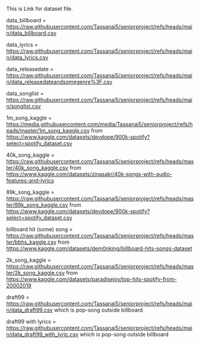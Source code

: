 This is Link for dataset file.

data_billboard = https://raw.githubusercontent.com/Tassanai5/seniorproject/refs/heads/main/data_billboard.csv

data_lyrics = https://raw.githubusercontent.com/Tassanai5/seniorproject/refs/heads/main/data_lyrics.csv

data_releasedate = https://raw.githubusercontent.com/Tassanai5/seniorproject/refs/heads/main/data_releasedateandsomegenre%3F.csv

data_songlist = https://raw.githubusercontent.com/Tassanai5/seniorproject/refs/heads/main/songlist.csv

1m_song_kaggle = https://media.githubusercontent.com/media/Tassanai5/seniorproject/refs/heads/master/1m_song_kaggle.csv from https://www.kaggle.com/datasets/devdope/900k-spotify?select=spotify_dataset.csv

40k_song_kaggle = https://raw.githubusercontent.com/Tassanai5/seniorproject/refs/heads/master/40k_song_kaggle.csv from https://www.kaggle.com/datasets/zinasakr/40k-songs-with-audio-features-and-lyrics

89k_song_kaggle = https://raw.githubusercontent.com/Tassanai5/seniorproject/refs/heads/master/89k_song_kaggle.csv from https://www.kaggle.com/datasets/devdope/900k-spotify?select=spotify_dataset.csv

billboard hit (some) song = https://raw.githubusercontent.com/Tassanai5/seniorproject/refs/heads/master/bbhs_kaggle.csv from https://www.kaggle.com/datasets/dem0nking/billboard-hits-songs-dataset

2k_song_kaggle = https://raw.githubusercontent.com/Tassanai5/seniorproject/refs/heads/master/2k_song_kaggle.csv from https://www.kaggle.com/datasets/paradisejoy/top-hits-spotify-from-20002019

draft99 = https://raw.githubusercontent.com/Tassanai5/seniorproject/refs/heads/main/data_draft99.csv which is pop-song outside billboard

draft99 with lyrics = https://raw.githubusercontent.com/Tassanai5/seniorproject/refs/heads/main/data_draft99_with_lyric.csv which is pop-song outside billboard
